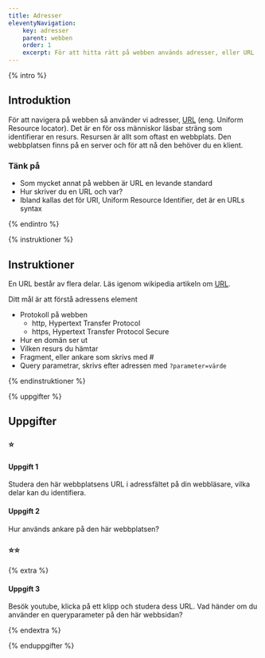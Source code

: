 ```yaml
---
title: Adresser
eleventyNavigation:
    key: adresser
    parent: webben
    order: 1
    excerpt: För att hitta rätt på webben används adresser, eller URL
---
```

{% intro %}

## Introduktion

För att navigera på webben så använder vi adresser, [URL](https://url.spec.whatwg.org/) (eng. Uniform Resource locator).
Det är en för oss människor läsbar sträng som identifierar en resurs. Resursen är allt 
som oftast en webbplats. Den webbplatsen finns på en server och för att nå den behöver du en klient.

### Tänk på
 - Som mycket annat på webben är URL en levande standard
 - Hur skriver du en URL och var?
 - Ibland kallas det för URI, Uniform Resource Identifier, det är en URLs syntax

{% endintro %}

{% instruktioner %}

## Instruktioner

En URL består av flera delar.
Läs igenom wikipedia artikeln om [URL](https://sv.wikipedia.org/wiki/URL).

Ditt mål är att förstå adressens element
 - Protokoll på webben
    - http, Hypertext Transfer Protocol
    - https, Hypertext Transfer Protocol Secure 
 - Hur en domän ser ut
 - Vilken resurs du hämtar
 - Fragment, eller ankare som skrivs med #
 - Query parametrar, skrivs efter adressen med ```?parameter=värde```

{% endinstruktioner %}

{% uppgifter %}

## Uppgifter
### ⭐
#### Uppgift 1

Studera den här webbplatsens URL i adressfältet på din webbläsare, vilka delar kan du
identifiera.

#### Uppgift 2

Hur används ankare på den här webbplatsen?

### ⭐⭐

{% extra %}

#### Uppgift 3

Besök youtube, klicka på ett klipp och studera dess URL.
Vad händer om du använder en queryparameter på den här webbsidan?

{% endextra %}

{% enduppgifter %}